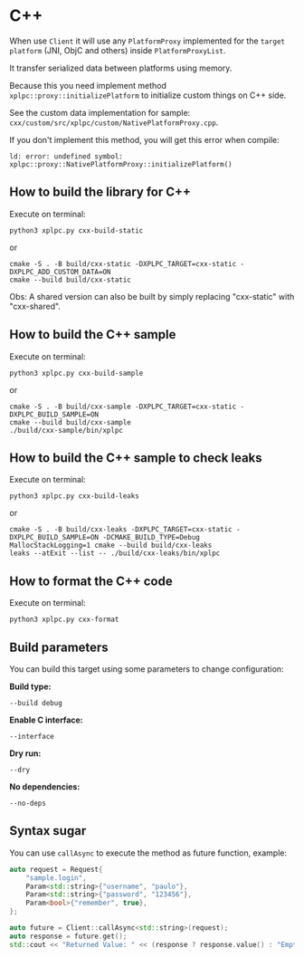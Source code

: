 # C++

When use `Client` it will use any `PlatformProxy` implemented for the `target platform` (JNI, ObjC and others) inside `PlatformProxyList`.

It transfer serialized data between platforms using memory.

Because this you need implement method `xplpc::proxy::initializePlatform` to initialize custom things on C++ side.

See the custom data implementation for sample: `cxx/custom/src/xplpc/custom/NativePlatformProxy.cpp`.

If you don't implement this method, you will get this error when compile:

    ld: error: undefined symbol: xplpc::proxy::NativePlatformProxy::initializePlatform()

## How to build the library for C++

Execute on terminal:

    python3 xplpc.py cxx-build-static

or

    cmake -S . -B build/cxx-static -DXPLPC_TARGET=cxx-static -DXPLPC_ADD_CUSTOM_DATA=ON
    cmake --build build/cxx-static

Obs: A shared version can also be built by simply replacing "cxx-static" with "cxx-shared".

## How to build the C++ sample

Execute on terminal:

    python3 xplpc.py cxx-build-sample

or

    cmake -S . -B build/cxx-sample -DXPLPC_TARGET=cxx-static -DXPLPC_BUILD_SAMPLE=ON
    cmake --build build/cxx-sample
    ./build/cxx-sample/bin/xplpc

## How to build the C++ sample to check leaks

Execute on terminal:

    python3 xplpc.py cxx-build-leaks

or

    cmake -S . -B build/cxx-leaks -DXPLPC_TARGET=cxx-static -DXPLPC_BUILD_SAMPLE=ON -DCMAKE_BUILD_TYPE=Debug
    MallocStackLogging=1 cmake --build build/cxx-leaks
    leaks --atExit --list -- ./build/cxx-leaks/bin/xplpc

## How to format the C++ code

Execute on terminal:

    python3 xplpc.py cxx-format

## Build parameters

You can build this target using some parameters to change configuration:

**Build type:**

    --build debug

**Enable C interface:**

    --interface

**Dry run:**

    --dry

**No dependencies:**

    --no-deps

## Syntax sugar

You can use `callAsync` to execute the method as future function, example:

```cxx
auto request = Request{
    "sample.login",
    Param<std::string>{"username", "paulo"},
    Param<std::string>{"password", "123456"},
    Param<bool>{"remember", true},
};

auto future = Client::callAsync<std::string>(request);
auto response = future.get();
std::cout << "Returned Value: " << (response ? response.value() : "Empty") << std::endl;
```

